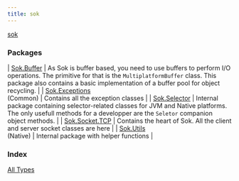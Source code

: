 ```yaml
---
title: sok
---
```


[sok](./index.html)

### Packages

| [Sok.Buffer](-sok.-buffer/index.html) | As Sok is buffer based, you need to use buffers to perform I/O operations. The primitive for that is the `MultiplatformBuffer` class. This package also contains a basic implementation of a buffer pool for object recycling. |
| [Sok.Exceptions](-sok.-exceptions/index.html)<br>(Common) | Contains all the exception classes |
| [Sok.Selector](-sok.-selector/index.html) | Internal package containing selector-related classes for JVM and Native platforms. The only usefull methods for a developper are the `Seletor` companion object methods. |
| [Sok.Socket.TCP](-sok.-socket.-t-c-p/index.html) | Contains the heart of Sok. All the client and server socket classes are here |
| [Sok.Utils](-sok.-utils/index.html)<br>(Native) | Internal package with helper functions |

### Index

[All Types](alltypes/index.html)